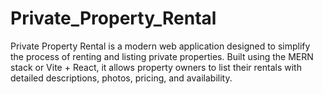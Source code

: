 # Private_Property_Rental
Private Property Rental is a modern web application designed to simplify the process of renting and listing private properties. Built using the MERN stack or Vite + React, it allows property owners to list their rentals with detailed descriptions, photos, pricing, and availability.
